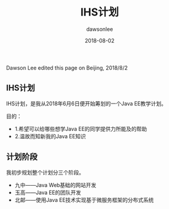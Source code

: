﻿---
title: "IHS计划"
layout: post
date: 2018-08-02
image: 
headerImage: false
tag:
- IHS计划 

star: false
projects: true
category: project
author: dawsonlee
externalLink: false
---


Dawson Lee edited this page on Beijing, 2018/8/2

<div class="breaker"></div>


## IHS计划

IHS计划，是我从2018年6月6日便开始筹划的一个Java EE教学计划。

目的：

*  1.希望可以给哪些想学Java EE的同学提供力所能及的帮助
*  2.温故而知新我的Java EE知识

##  计划阶段

我初步规划整个计划分三个阶段。

*  九中——Java Web基础的网站开发 
*  玉高——Java EE的团队开发
*  北邮——使用Java EE技术实现基于微服务框架的分布式系统